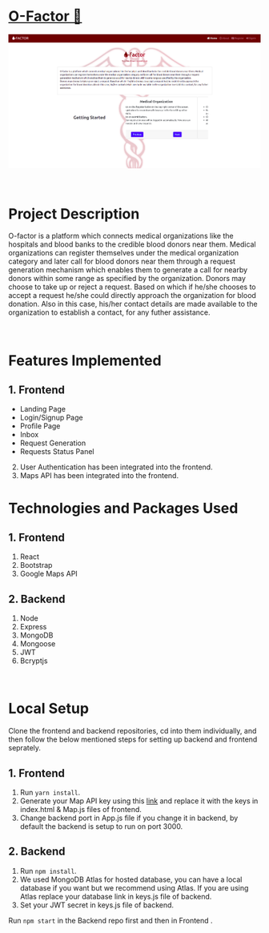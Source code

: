 ﻿# [O-Factor 🔗](https://ofactor.netlify.app/home)

![Landing Page](./readme_assets/1.png)
<!-- ![Navigation](./readme_assets/2.png)
![Profile](./readme_assets/3.png)
![Nav Menu](./readme_assets/4.png) -->

<br/>

# Project Description

O-factor is a platform which connects medical organizations like the hospitals and blood banks to the credible blood donors near them. Medical organizations can register themselves under the medical organization category and later call for blood donors near them through a request generation mechanism which enables them to generate a call for nearby donors within some range as specified by the organization.
Donors may choose to take up or reject a request. Based on which if he/she chooses to accept a request he/she could directly approach the organization for blood donation. Also in this case, his/her contact details are made available to the organization to establish a contact, for any futher assistance.

<br/>



# Features Implemented

## 1. Frontend

   - Landing Page
   - Login/Signup Page
   - Profile Page
   - Inbox
   - Request Generation
   - Requests Status Panel

2. User Authentication has been integrated into the frontend.
3. Maps API has been integrated into the frontend.



# Technologies and Packages Used

## 1. Frontend

1. React
2. Bootstrap
3. Google Maps API


## 2. Backend

1. Node
2. Express
3. MongoDB
4. Mongoose
5. JWT
6. Bcryptjs

<br/>

# Local Setup

Clone the frontend and backend repositories, cd into them individually, and then follow the below mentioned steps for setting up backend and frontend seprately.

## 1. Frontend

1. Run `yarn install`.
2. Generate your Map API key using this [link](https://console.cloud.google.com/google/maps-apis/overview?pli=1) and replace it with the keys in index.html & Map.js files of frontend.
3. Change backend port in App.js file if you change it in backend, by default the backend is setup to run on port 3000.

## 2. Backend

1. Run `npm install`.
2. We used MongoDB Atlas for hosted database, you can have a local database if you want but we recommend using Atlas. If you are using Atlas replace your database link in keys.js file of backend.
3. Set your JWT secret in keys.js file of backend.

Run `npm start` in the Backend repo first and then in Frontend .

<br/>

